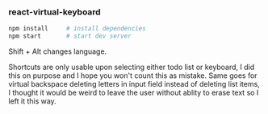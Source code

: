 ### react-virtual-keyboard

```bash
npm install     # install dependencies
npm start       # start dev server
```

Shift + Alt changes language.

Shortcuts are only usable upon selecting either todo list or keyboard, I did this on purpose and I hope you won't count this as mistake. Same goes for virtual backspace deleting letters in input field instead of deleting list items, I thought it would be weird to leave the user without ablity to erase text so I left it this way.
